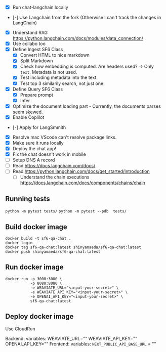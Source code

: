 - [x] Run chat-langchain locally
- [-] Use Langchain from the fork (Otherwise I can't track the changes in LangChain)
- [x] Understand RAG https://python.langchain.com/docs/modules/data_connection/
- [x] Use collabo too
- [x] Define Ingest SF6 Class
  - [x] Convert HTML to nice markdown
  - [x] Split Markdown
  - [x] Check how embedding is computed. Are headers used? => Only `text`. Metadata is not used.
  - [x] Test including metadata into the text.
  - [x] Test top 3 similarily search, not just one.
- [x] Define Query SF6 Class
  - [x] Prepare prompt
  - [x] Infer 
- [x] Optimize the document loading part - Currently, the documents parses seem skewed.
- [x] Enable Coplilot
- [-] Apply for LangSmmith  
- [x] Resolve mac VScode can't resolve package links.
- [x] Make sure it runs locally
- [x] Deploy the chat app!
- [x] Fix the chat doesn't work in mobile
- [ ] Setup DNS A record
- [ ] Read https://docs.langchain.com/docs/
- [ ] Read https://python.langchain.com/docs/get_started/introduction
  - [ ] Understand the chain executions https://docs.langchain.com/docs/components/chains/chain

## Running tests

`python -m pytest tests/`
`python -m pytest --pdb  tests/`

## Build docker image

```
docker build -t sf6-qa-chat .
docker login
docker tag sf6-qa-chat:latest shinyamaeda/sf6-qa-chat:latest
docker push shinyamaeda/sf6-qa-chat:latest
```

## Run docker image

```shell
docker run -p 3000:3000 \
           -p 8080:8080 \
           -e WEAVIATE_URL="<input-your-secret>" \
           -e WEAVIATE_API_KEY="<input-your-secret>" \
           -e OPENAI_API_KEY="<input-your-secret>" \
           sf6-qa-chat:latest
```

## Deploy docker image

Use CloudRun

Backend:
  variables:
    WEAVIATE_URL="<input-your-secret>"
    WEAVIATE_API_KEY="<input-your-secret>"
    OPENAI_API_KEY="<input-your-secret>"
Frontend:
  variables:
    `NEXT_PUBLIC_API_BASE_URL` = "<backend-endpoint>"
